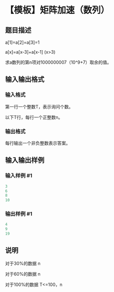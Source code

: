 # 【模板】矩阵加速（数列）

## 题目描述

a[1]=a[2]=a[3]=1

a[x]=a[x-3]+a[x-1] (x>3)

求a数列的第n项对1000000007（10^9+7）取余的值。

## 输入输出格式

### 输入格式

第一行一个整数T，表示询问个数。

以下T行，每行一个正整数n。

### 输出格式

每行输出一个非负整数表示答案。

## 输入输出样例

### 输入样例 #1

```cpp
3
6
8
10

```
### 输出样例 #1

```cpp
4
9
19

```
## 说明

对于30%的数据 n

对于60%的数据 n

对于100%的数据 T<=100，n

